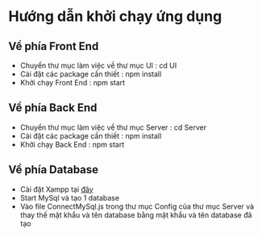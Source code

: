 # Hướng dẫn khởi chạy ứng dụng

## Về phía Front End

- Chuyển thư mục làm việc về thư mục  UI : cd UI
- Cài đặt các package cần thiết : npm install
- Khởi chạy Front End : npm start

## Về phía Back End
- Chuyển thư mục làm việc về thư mục Server : cd Server
- Cài đặt các package cần thiết : npm install
- Khởi chạy Back End : npm start

## Về phía Database
- Cài đặt Xampp tại [đây](https://www.apachefriends.org/download.html) 
- Start MySql và tạo 1 database
- Vào file ConnectMySql.js trong thư mục Config của thư mục Server và thay thế mật khẩu và tên database bằng mật khẩu và tên database đã tạo 
